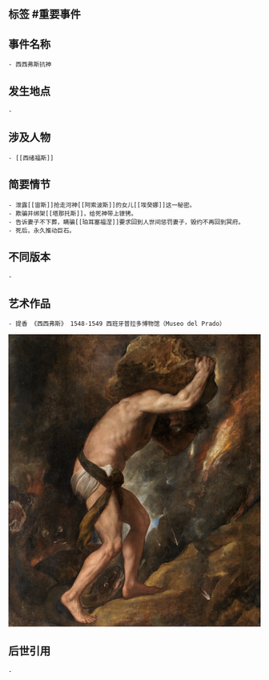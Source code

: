 ## 标签  #重要事件
## 事件名称
	- 西西弗斯抗神
## 发生地点
	-
## 涉及人物
	- [[西绪福斯]]
## 简要情节
	- 泄露[[宙斯]]抢走河神[[阿索波斯]]的女儿[[埃癸娜]]这一秘密。
	- 欺骗并绑架[[塔那托斯]]，给死神带上镣铐。
	- 告诉妻子不下葬，瞒骗[[珀耳塞福涅]]要求回到人世间惩罚妻子，毁约不再回到冥府。
	- 死后，永久推动巨石。
## 不同版本
	-
## 艺术作品
	- 提香 《西西弗斯》 1548-1549 西班牙普拉多博物馆（Museo del Prado）
 ![](../assets/F688D22A-CEC3-48E5-AFAC-CFA505E6F13F.jpeg)
## 后世引用
	-
